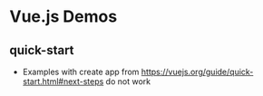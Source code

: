 # Vue.js Demos

## quick-start

* Examples with create app from https://vuejs.org/guide/quick-start.html#next-steps do not work
